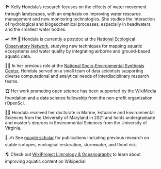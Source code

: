 🏞️  Kelly Hondula’s research focuses on the effects of water movement through landscapes, with an emphasis on improving water resource management and new monitoring technologies. She studies the interaction of hydrological and biogeochemical processes, especially in headwaters and the smallest water bodies.

🛩 🗺 🔬   Hondula is currently a postdoc at the [National Ecological Observatory Network](https://www.neonscience.org/), studying new techniques for mapping aquatic ecosystems and water quality by integrating airborne and ground-based aquatic data. 

👩‍💻    In her previous role at the [National Socio-Environmental Synthesis Center](https://www.SESYNC.org/), Hondula served on a small team of data scientists supporting diverse computational and analytical needs of interdisciplinary research teams. 

🏆   Her work [promoting open science](https://www.youtube.com/watch?v=6ny9Z7CDWq8) has been supported by the WikiMedia foundation and a data science fellowship from the non-profit organization rOpenSci. 

👩‍🎓   Hondula received her doctorate in Marine, Estuarine and Environmental Sciences from the University of Maryland in 2021 and holds undergraduate and master’s degrees in Environmental Sciences from the University of Virginia. 

📰 ✍️  See [google scholar](https://scholar.google.com/citations?user=Xdhvu9QAAAAJ) for publications including previous research on stable isotopes, ecological restoration, stormwater, and flood risk. 

🌎  Check out [WikiProject Limnology & Oceanography](https://twitter.com/WikiProjectLO) to learn about improving aquatic content on Wikipedia!

